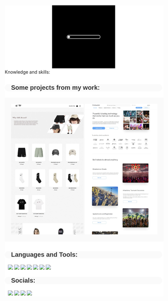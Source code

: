 <html>
<head>
<meta charset="UTF-8">
</head>
<body style="margin: 10px;">
<div style="background-color: white;">
<div background-color = "rgb(1, 1, 1);">
<img style="height: 200px; margin-left: 150px;" src="giphy (1).gif">
</div>
<div color = "rgb(50, 50, 50)" font-size = "28px;font-family: Arial" font-weight = "bold; width: 95%" background-color = "rgb(250, 250, 250); padding-left: 20px" border-radius = "20px; margin-top: 20px">Knowledge and skills:</div>
<div style="font-family: Arial; font-size: 20px; font-weight: bold; margin-bottom: 20px; color: rgb(50, 50, 50); background-color: rgb(250, 250, 250); padding-left: 20px; width: 95%; border-radius: 20px; margin-top: 30px;">Some projects from my work:</div>
<div style="text-align: center; background-color: rgb(250, 250, 250); padding-top: 20px; padding-bottom: 20px; border-radius; 30px;">
<img style="width: 230px;" src="gensyxa-github.jpg">
<img style="width: 230px;" src="Platinum.github.jpg">
</div>
<div style="margin-top: 30px;">
<div style="font-family: Arial; font-size: 20px; font-weight: bold; margin-bottom: 20px; color: rgb(50, 50, 50); background-color: rgb(250, 250, 250); padding-left: 20px; width: 95%; border-radius: 20px;">Languages and Tools:</div>
<div style="padding-left: 10px; padding-right: 10px;">
<img src="https://img.shields.io/badge/-HTML5-yellow?style=for-the-badge&logo=HTML5&logoColor=">
<img src="https://img.shields.io/badge/-CSS3-yellow?style=for-the-badge&logo=CSS3&logoColor=blue">
<img src="https://img.shields.io/badge/-JavaScript-yellow?style=for-the-badge&logo=JavaScript&logoColor=">
<img src="https://img.shields.io/badge/-ADOBE PHOTSHOP-yellow?style=for-the-badge&logo=adobephotoshop&logoColor=">
<img src="https://img.shields.io/badge/-FIGMA-yellow?style=for-the-badge&logo=Figma&logoColor=">
<img src="https://img.shields.io/badge/-tilda-yellow?style=for-the-badge&logo=TildaPublishing&logoColor=">
<img src="https://img.shields.io/badge/-SQL-yellow?style=for-the-badge&logo=sql&logoColor=">
</div>
</div>
<div style="font-family: Arial; font-size: 20px; font-weight: bold; margin-bottom: 20px; color: rgb(50, 50, 50); background-color: rgb(250, 250, 250); padding-left: 20px; width: 95%; border-radius: 20px; margin-top: 20px;">Socials:</div>
<div style="padding-left: 10px; padding-right: 10px;">
<img style="cursor: pointer;" src="https://img.shields.io/badge/-Telegram-yellow?style=for-the-badge&logo=telegram&logoColor=">
<img style="cursor: pointer;" src="https://img.shields.io/badge/-Instagram-yellow?style=for-the-badge&logo=instagram&logoColor=">
<img style="cursor: pointer;" src="https://img.shields.io/badge/-Telegram-yellow?style=for-the-badge&logo=telegram&logoColor=">
<img style="cursor: pointer;" src="https://img.shields.io/badge/-Codewars-yellow?style=for-the-badge&logo=Codewars&logoColor=">
</div>
</div>
</body>
</html>
